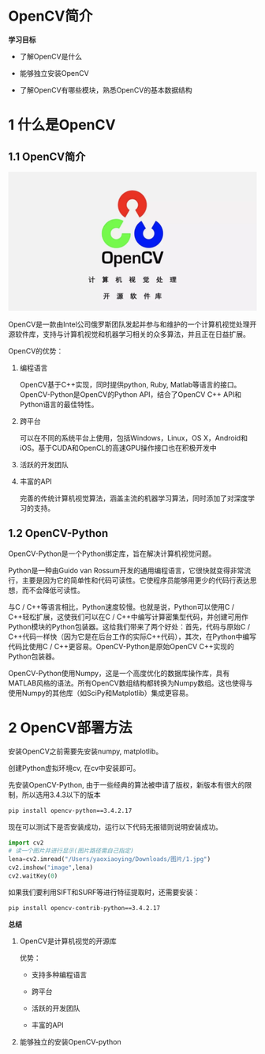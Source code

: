 # OpenCV简介

**学习目标**

- 了解OpenCV是什么

- 能够独立安装OpenCV

- 了解OpenCV有哪些模块，熟悉OpenCV的基本数据结构


# 1 什么是OpenCV

## 1.1 OpenCV简介

![Snipaste_2019-09-23_16-41-04](assets/Snipaste_2019-09-23_16-41-04.png)

OpenCV是一款由Intel公司俄罗斯团队发起并参与和维护的一个计算机视觉处理开源软件库，支持与计算机视觉和机器学习相关的众多算法，并且正在日益扩展。

OpenCV的优势：

1. 编程语言

   OpenCV基于C++实现，同时提供python, Ruby, Matlab等语言的接口。OpenCV-Python是OpenCV的Python API，结合了OpenCV C++ API和Python语言的最佳特性。

2. 跨平台

   可以在不同的系统平台上使用，包括Windows，Linux，OS X，Android和iOS。基于CUDA和OpenCL的高速GPU操作接口也在积极开发中

3. 活跃的开发团队

4. 丰富的API

   完善的传统计算机视觉算法，涵盖主流的机器学习算法，同时添加了对深度学习的支持。

## 1.2 OpenCV-Python

OpenCV-Python是一个Python绑定库，旨在解决计算机视觉问题。

Python是一种由Guido van Rossum开发的通用编程语言，它很快就变得非常流行，主要是因为它的简单性和代码可读性。它使程序员能够用更少的代码行表达思想，而不会降低可读性。

与C / C++等语言相比，Python速度较慢。也就是说，Python可以使用C / C++轻松扩展，这使我们可以在C / C++中编写计算密集型代码，并创建可用作Python模块的Python包装器。这给我们带来了两个好处：首先，代码与原始C / C++代码一样快（因为它是在后台工作的实际C++代码），其次，在Python中编写代码比使用C / C++更容易。OpenCV-Python是原始OpenCV C++实现的Python包装器。

OpenCV-Python使用Numpy，这是一个高度优化的数据库操作库，具有MATLAB风格的语法。所有OpenCV数组结构都转换为Numpy数组。这也使得与使用Numpy的其他库（如SciPy和Matplotlib）集成更容易。

# 2 OpenCV部署方法

安装OpenCV之前需要先安装numpy, matplotlib。

创建Python虚拟环境cv, 在cv中安装即可。

先安装OpenCV-Python, 由于一些经典的算法被申请了版权，新版本有很大的限制，所以选用3.4.3以下的版本

```bash
pip install opencv-python==3.4.2.17
```

现在可以测试下是否安装成功，运行以下代码无报错则说明安装成功。

```python
import cv2
# 读一个图片并进行显示(图片路径需自己指定)
lena=cv2.imread("/Users/yaoxiaoying/Downloads/图片/1.jpg")
cv2.imshow("image",lena)
cv2.waitKey(0)
```

如果我们要利用SIFT和SURF等进行特征提取时，还需要安装：

```bash
pip install opencv-contrib-python==3.4.2.17
```



**总结**

1. OpenCV是计算机视觉的开源库

   优势：

   - 支持多种编程语言

   - 跨平台

   - 活跃的开发团队

   - 丰富的API

2. 能够独立的安装OpenCV-python

